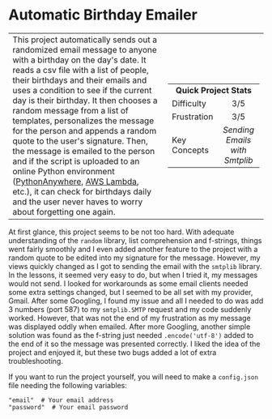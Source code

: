 # Automatic Birthday Emailer

<table border='0'>
<tr>
  <td>
  This project automatically sends out a randomized email message to anyone with a birthday on the day's date. It reads a csv file with a list of people, their birthdays and their emails and uses a condition to see if the current day is their birthday. It then chooses a random message from a list of templates, personalizes the message for the person and appends a random quote to the user's signature. Then, the message is emailed to the person and if the script is uploaded to an online Python environment (<a href="https://www.pythonanywhere.com/">PythonAnywhere</a>, <a href="https://aws.amazon.com/lambda/">AWS Lambda</a>, etc.), it can check for birthdays daily and the user never haves to worry about forgetting one again.
  </td>
  <td>
    <div>
      <table>
        <tr>
          <td align='center' colspan="2"><strong>Quick Project Stats</strong></td>
        </tr>
        <tr>
          <td>Difficulty</td>
          <td align='center'>3/5</td>
        </tr>
        <tr>
          <td>Frustration</td>
          <td align='center'>3/5</td>
        </tr>
        <tr>
          <td>Key Concepts</td>
          <td align='center'><em>Sending Emails with Smtplib</em></td>
        </tr>
      </table>
    </div>
  </td>
</tr>
</table>


At first glance, this project seems to be not too hard. With adequate understanding of the `random` library, list comprehension and f-strings, things went fairly smoothly and I even added another feature to the project with a random quote to be edited into my signature for the message. However, my views quickly changed as I got to sending the email with the `smtplib` library. In the lessons, it seemed very easy to do, but when I tried it, my messages would not send. I looked for workarounds as some email clients needed some extra settings changed, but I seemed to be all set with my provider, Gmail. After some Googling, I found my issue and all I needed to do was add 3 numbers (port 587) to my `smtplib.SMTP` request and my code suddenly worked. However, that was not the end of my frustration as my message was displayed oddly when emailed. After more Googling, another simple solution was found as the f-string just needed `.encode('utf-8')` added to the end of it so the message was presented correctly. I liked the idea of the project and enjoyed it, but these two bugs added a lot of extra troubleshooting.

If you want to run the project yourself, you will need to make a `config.json` file needing the following variables:

    "email"  # Your email address
    "password"  # Your email password
